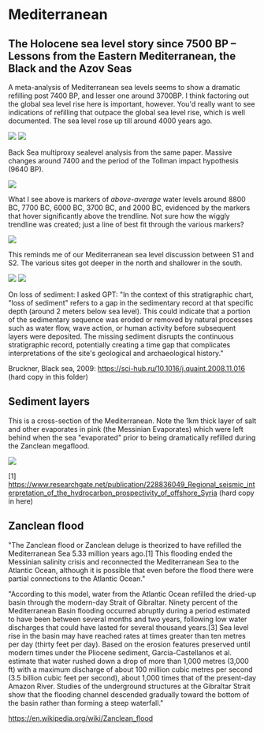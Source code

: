 # Mediterranean

## The Holocene sea level story since 7500 BP – Lessons from the Eastern Mediterranean, the Black and the Azov Seas

A meta-analysis of Mediterranean sea levels seems to show a dramatic refilling post 7400 BP, and lesser one around 3700BP. I think factoring out the global sea level rise here is important, however. You'd really want to see indications of refilling that outpace the global sea level rise, which is well documented. The sea level rose up till around 4000 years ago.

![](img/med-refilling.jpg)
![](img/med-refilling2.jpg)

Back Sea multiproxy sealevel analysis from the same paper. Massive changes around 7400 and the period of the Tollman impact hypothesis (9640 BP).

![](img/med-refilling3.jpg)

What I see above is markers of *above-average* water levels around 8800 BC, 7700 BC, 6000 BC, 3700 BC, and 2000 BC, evidenced by the markers that hover significantly above the trendline. Not sure how the wiggly trendline was created; just a line of best fit through the various markers?

![](img/med-refilling4.jpg)

This reminds me of our Mediterranean sea level discussion between S1 and S2. The various sites got deeper in the north and shallower in the south.

![](img/med-refilling5.jpg)
![](img/med-refilling6.jpg)

On loss of sediment: I asked GPT: "In the context of this stratigraphic chart, "loss of sediment" refers to a gap in the sedimentary record at that specific depth (around 2 meters below sea level). This could indicate that a portion of the sedimentary sequence was eroded or removed by natural processes such as water flow, wave action, or human activity before subsequent layers were deposited. The missing sediment disrupts the continuous stratigraphic record, potentially creating a time gap that complicates interpretations of the site's geological and archaeological history."

Bruckner, Black sea, 2009: https://sci-hub.ru/10.1016/j.quaint.2008.11.016 (hard copy in this folder)

## Sediment layers

This is a cross-section of the Mediterranean. Note the 1km thick layer of salt and other evaporates in pink (the Messinian Evaporates) which were left behind when the sea "evaporated" prior to being dramatically refilled during the Zanclean megaflood.

![](img/med-sediment-layers.jpg)

[1] https://www.researchgate.net/publication/228836049_Regional_seismic_interpretation_of_the_hydrocarbon_prospectivity_of_offshore_Syria (hard copy in here)

## Zanclean flood

"The Zanclean flood or Zanclean deluge is theorized to have refilled the Mediterranean Sea 5.33 million years ago.[1] This flooding ended the Messinian salinity crisis and reconnected the Mediterranean Sea to the Atlantic Ocean, although it is possible that even before the flood there were partial connections to the Atlantic Ocean."

"According to this model, water from the Atlantic Ocean refilled the dried-up basin through the modern-day Strait of Gibraltar. Ninety percent of the Mediterranean Basin flooding occurred abruptly during a period estimated to have been between several months and two years, following low water discharges that could have lasted for several thousand years.[3] Sea level rise in the basin may have reached rates at times greater than ten metres per day (thirty feet per day). Based on the erosion features preserved until modern times under the Pliocene sediment, Garcia-Castellanos et al. estimate that water rushed down a drop of more than 1,000 metres (3,000 ft) with a maximum discharge of about 100 million cubic metres per second (3.5 billion cubic feet per second), about 1,000 times that of the present-day Amazon River. Studies of the underground structures at the Gibraltar Strait show that the flooding channel descended gradually toward the bottom of the basin rather than forming a steep waterfall."

https://en.wikipedia.org/wiki/Zanclean_flood
